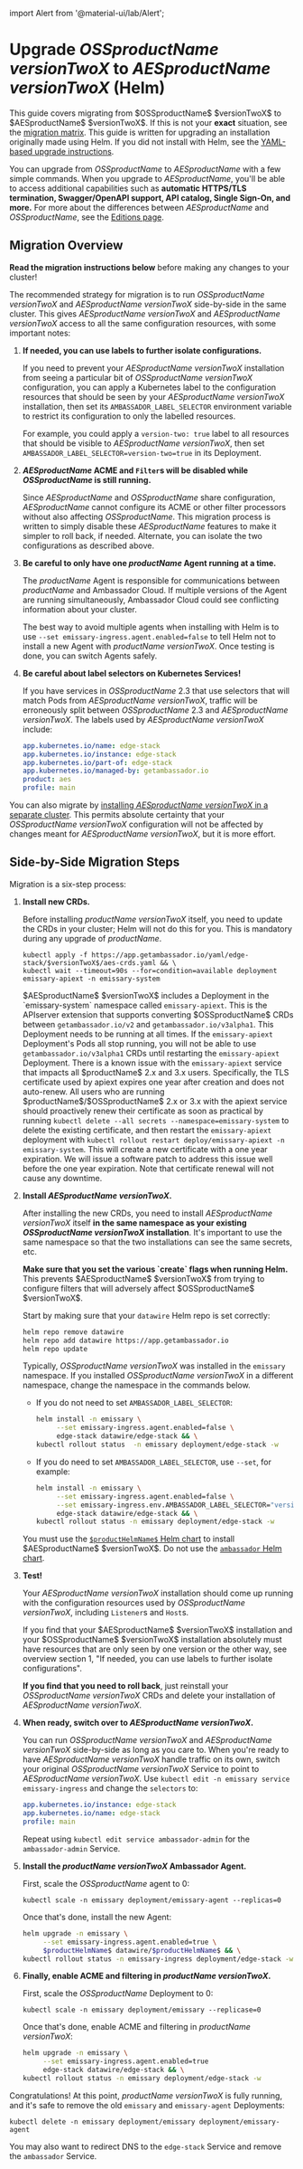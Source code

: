 import Alert from '@material-ui/lab/Alert';

# Upgrade $OSSproductName$ $versionTwoX$ to $AESproductName$ $versionTwoX$ (Helm)

<Alert severity="info">
  This guide covers migrating from $OSSproductName$ $versionTwoX$ to $AESproductName$ $versionTwoX$. If
  this is not your <b>exact</b> situation, see the <a href="../../../../migration-matrix">migration
  matrix</a>.
</Alert>

<Alert severity="warning">
  This guide is written for upgrading an installation originally made using Helm.
  If you did not install with Helm, see the <a href="../../../yaml/emissary-2.3/edge-stack-2.3">YAML-based
  upgrade instructions</a>.
</Alert>

You can upgrade from $OSSproductName$ to $AESproductName$ with a few simple commands. When you upgrade to $AESproductName$, you'll be able to access additional capabilities such as **automatic HTTPS/TLS termination, Swagger/OpenAPI support, API catalog, Single Sign-On, and more.** For more about the differences between $AESproductName$ and $OSSproductName$, see the [Editions page](/editions).

## Migration Overview

<Alert severity="warning">
  <b>Read the migration instructions below</b> before making any changes to your
  cluster!
</Alert>

The recommended strategy for migration is to run $OSSproductName$ $versionTwoX$ and $AESproductName$
$versionTwoX$ side-by-side in the same cluster. This gives $AESproductName$ $versionTwoX$
and $AESproductName$ $versionTwoX$ access to all the same configuration resources, with some
important notes:

1. **If needed, you can use labels to further isolate configurations.**

   If you need to prevent your $AESproductName$ $versionTwoX$ installation from
   seeing a particular bit of $OSSproductName$ $versionTwoX$ configuration, you can apply
   a Kubernetes label to the configuration resources that should be seen by
   your $AESproductName$ $versionTwoX$ installation, then set its
   `AMBASSADOR_LABEL_SELECTOR` environment variable to restrict its configuration
   to only the labelled resources.

   For example, you could apply a `version-two: true` label to all resources
   that should be visible to $AESproductName$ $versionTwoX$, then set
   `AMBASSADOR_LABEL_SELECTOR=version-two=true` in its Deployment.

2. **$AESproductName$ ACME and `Filter`s will be disabled while $OSSproductName$ is still running.**

   Since $AESproductName$ and $OSSproductName$ share configuration, $AESproductName$ cannot
   configure its ACME or other filter processors without also affecting $OSSproductName$. This
   migration process is written to simply disable these $AESproductName$ features to make
   it simpler to roll back, if needed. Alternate, you can isolate the two configurations
   as described above.

3. **Be careful to only have one $productName$ Agent running at a time.**

   The $productName$ Agent is responsible for communications between
   $productName$ and Ambassador Cloud. If multiple versions of the Agent are
   running simultaneously, Ambassador Cloud could see conflicting information
   about your cluster.

   The best way to avoid multiple agents when installing with Helm is to use
   `--set emissary-ingress.agent.enabled=false` to tell Helm not to install a
   new Agent with $productName$ $versionTwoX$. Once testing is done, you can switch
   Agents safely.

4. **Be careful about label selectors on Kubernetes Services!**

   If you have services in $OSSproductName$ 2.3 that use selectors that will match
   Pods from $AESproductName$ $versionTwoX$, traffic will be erroneously split between
   $OSSproductName$ 2.3 and $AESproductName$ $versionTwoX$. The labels used by $AESproductName$
   $versionTwoX$ include:

   ```yaml
   app.kubernetes.io/name: edge-stack
   app.kubernetes.io/instance: edge-stack
   app.kubernetes.io/part-of: edge-stack
   app.kubernetes.io/managed-by: getambassador.io
   product: aes
   profile: main
   ```

You can also migrate by [installing $AESproductName$ $versionTwoX$ in a separate cluster](../../../../migrate-to-2-alternate/).
This permits absolute certainty that your $OSSproductName$ $versionTwoX$ configuration will not be
affected by changes meant for $AESproductName$ $versionTwoX$, but it is more effort.

## Side-by-Side Migration Steps

Migration is a six-step process:

1. **Install new CRDs.**

   Before installing $productName$ $versionTwoX$ itself, you need to update the CRDs in
   your cluster; Helm will not do this for you. This is mandatory during any upgrade of $productName$.

   ```
   kubectl apply -f https://app.getambassador.io/yaml/edge-stack/$versionTwoX$/aes-crds.yaml && \
   kubectl wait --timeout=90s --for=condition=available deployment emissary-apiext -n emissary-system
   ```

   <Alert severity="info">
     $AESproductName$ $versionTwoX$ includes a Deployment in the `emissary-system` namespace
     called <code>emissary-apiext</code>. This is the APIserver extension
     that supports converting $OSSproductName$ CRDs between <code>getambassador.io/v2</code>
     and <code>getambassador.io/v3alpha1</code>. This Deployment needs to be running at
     all times.
   </Alert>

   <Alert severity="warning">
     If the <code>emissary-apiext</code> Deployment's Pods all stop running,
     you will not be able to use <code>getambassador.io/v3alpha1</code> CRDs until restarting
     the <code>emissary-apiext</code> Deployment.
   </Alert>

   <Alert severity="warning">
    There is a known issue with the <code>emissary-apiext</code> service that impacts all $productName$ 2.x and 3.x users. Specifically, the TLS certificate used by apiext expires one year after creation and does not auto-renew. All users who are running $productName$/$OSSproductName$ 2.x or 3.x with the apiext service should proactively renew their certificate as soon as practical by running <code>kubectl delete --all secrets --namespace=emissary-system</code> to delete the existing certificate, and then restart the <code>emissary-apiext</code> deployment with <code>kubectl rollout restart deploy/emissary-apiext -n emissary-system</code>.
    This will create a new certificate with a one year expiration. We will issue a software patch to address this issue well before the one year expiration. Note that certificate renewal will not cause any downtime.
   </Alert>

2. **Install $AESproductName$ $versionTwoX$.**

   After installing the new CRDs, you need to install $AESproductName$ $versionTwoX$ itself
   **in the same namespace as your existing $OSSproductName$ $versionTwoX$ installation**. It's important
   to use the same namespace so that the two installations can see the same secrets, etc.

   <Alert severity="warning">
     <b>Make sure that you set the various `create` flags when running Helm.</b> This prevents
     $AESproductName$ $versionTwoX$ from trying to configure filters that will adversely affect
     $OSSproductName$ $versionTwoX$.
   </Alert>

   Start by making sure that your `datawire` Helm repo is set correctly:

   ```bash
   helm repo remove datawire
   helm repo add datawire https://app.getambassador.io
   helm repo update
   ```

   Typically, $OSSproductName$ $versionTwoX$ was installed in the `emissary` namespace. If you installed
   $OSSproductName$ $versionTwoX$ in a different namespace, change the namespace in the commands below.

   - If you do not need to set `AMBASSADOR_LABEL_SELECTOR`:

      ```bash
      helm install -n emissary \
           --set emissary-ingress.agent.enabled=false \
           edge-stack datawire/edge-stack && \
      kubectl rollout status  -n emissary deployment/edge-stack -w
      ```

   - If you do need to set `AMBASSADOR_LABEL_SELECTOR`, use `--set`, for example:

      ```bash
      helm install -n emissary \
           --set emissary-ingress.agent.enabled=false \
           --set emissary-ingress.env.AMBASSADOR_LABEL_SELECTOR="version-two=true" \
           edge-stack datawire/edge-stack && \
      kubectl rollout status -n emissary deployment/edge-stack -w
      ```

   <Alert severity="warning">
     You must use the <a href="https://artifacthub.io/packages/helm/datawire/edge-stack/$aesChartVersion$"><code>$productHelmName$</code> Helm chart</a> to install $AESproductName$ $versionTwoX$.
     Do not use the <a href="https://artifacthub.io/packages/helm/datawire/ambassador/6.9.3"><code>ambassador</code> Helm chart</a>.
   </Alert>

3. **Test!**

   Your $AESproductName$ $versionTwoX$ installation should come up running with the configuration
   resources used by $OSSproductName$ $versionTwoX$, including `Listener`s and `Host`s.

   <Alert severity="info">
     If you find that your $AESproductName$ $versionTwoX$ installation and your $OSSproductName$ $versionTwoX$
     installation absolutely must have resources that are only seen by one version or the
     other way, see overview section 1, "If needed, you can use labels to further isolate configurations".
   </Alert>

   **If you find that you need to roll back**, just reinstall your $OSSproductName$ $versionTwoX$ CRDs
   and delete your installation of $AESproductName$ $versionTwoX$.

4. **When ready, switch over to $AESproductName$ $versionTwoX$.**

   You can run $OSSproductName$ $versionTwoX$ and $AESproductName$ $versionTwoX$ side-by-side as long as you care
   to. When you're ready to have $AESproductName$ $versionTwoX$ handle traffic on its own, switch
   your original $OSSproductName$ $versionTwoX$ Service to point to $AESproductName$ $versionTwoX$. Use
   `kubectl edit -n emissary service emissary-ingress` and change the `selectors` to:

   ```yaml
   app.kubernetes.io/instance: edge-stack
   app.kubernetes.io/name: edge-stack
   profile: main
   ```

   Repeat using `kubectl edit service ambassador-admin` for the `ambassador-admin`
   Service.

5. **Install the $productName$ $versionTwoX$ Ambassador Agent.**

   First, scale the $OSSproductName$ agent to 0:

   ```
   kubectl scale -n emissary deployment/emissary-agent --replicas=0
   ```

   Once that's done, install the new Agent:

   ```bash
   helm upgrade -n emissary \
        --set emissary-ingress.agent.enabled=true \
        $productHelmName$ datawire/$productHelmName$ && \
   kubectl rollout status -n emissary-ingress deployment/edge-stack -w
   ```

6. **Finally, enable ACME and filtering in $productName$ $versionTwoX$.**

   First, scale the $OSSproductName$ Deployment to 0:

   ```
   kubectl scale -n emissary deployment/emissary --replicase=0
   ```

   Once that's done, enable ACME and filtering in $productName$ $versionTwoX$:

   ```bash
   helm upgrade -n emissary \
        --set emissary-ingress.agent.enabled=true
        edge-stack datawire/edge-stack && \
   kubectl rollout status -n emissary deployment/edge-stack -w
   ````

Congratulations! At this point, $productName$ $versionTwoX$ is fully running, and
it's safe to remove the old `emissary` and `emissary-agent` Deployments:

```
kubectl delete -n emissary deployment/emissary deployment/emissary-agent
```

You may also want to redirect DNS to the `edge-stack` Service and remove the
`ambassador` Service.
